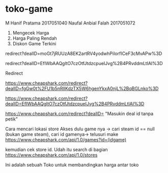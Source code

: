 # toko-game
M Hanif Pratama       2017051040
Naufal Anbial Falah   2017051072

1. Mengecek Harga 
2. Harga Paling Rendah 
3. Diskon Game Terkini


redirect?dealID=moGt7jRUUzA8EK2artRV4yodwhPiIorfICeF3cMvAPw%3D

redirect?dealID=EfIWbAAQgltO7czOtfJtdzcpueIJvg%2B4PRvddmLtIAI%3D


Redirect

https://www.cheapshark.com/redirect?dealID=fgGw0t%2FU1b5nRlIKdzTX5W6hgenYkxA0njL%2BqBGLnko%3D

https://www.cheapshark.com/redirect?dealID=EfIWbAAQgltO7czOtfJtdzcpueIJvg%2B4PRvddmLtIAI%3D

https://www.cheapshark.com/redirect?dealID= "Masukin deal id tanpa petik"


Cara mencari lokasi store
Akses dulu game nya -> cari steam id == null (bukan game steam), cari id gamenya-> telusuri make
https://www.cheapshark.com/api/1.0/games?id=(idgame)

kemudian cek store id. Udah itu search di bagian 
https://www.cheapshark.com/api/1.0/stores 

Ini adalah sebuah Toko untuk membandingkan harga antar toko


